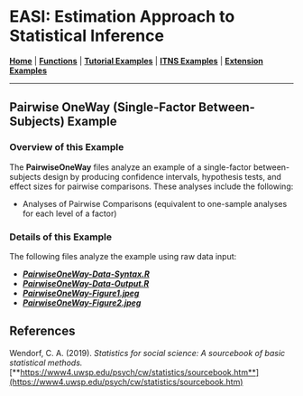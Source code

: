 # EASI: Estimation Approach to Statistical Inference

[**Home**](https://github.com/cwendorf/EASI/) | 
[**Functions**](https://github.com/cwendorf/EASI/tree/master/A-Functions) | 
[**Tutorial Examples**](https://github.com/cwendorf/EASI/tree/master/B-TutorialExamples) | 
[**ITNS Examples**](https://github.com/cwendorf/EASI/tree/master/C-ITNSExamples) | 
[**Extension Examples**](https://github.com/cwendorf/EASI/tree/master/D-ExtensionExamples)

---

## Pairwise OneWay (Single-Factor Between-Subjects) Example

### Overview of this Example

The **PairwiseOneWay** files analyze an example of a single-factor between-subjects design by producing confidence intervals, hypothesis tests, and effect sizes for pairwise comparisons. These analyses include the following:

- Analyses of Pairwise Comparisons (equivalent to one-sample analyses for each level of a factor)

### Details of this Example
 
The following files analyze the example using raw data input:

- [**_PairwiseOneWay-Data-Syntax.R_**](./PairwiseOneWay-Data-Syntax.R)
- [**_PairwiseOneWay-Data-Output.R_**](./PairwiseOneWay-Data-Output.R)
- [**_PairwiseOneWay-Figure1.jpeg_**](./PairwiseOneWay-Figure1.jpeg)
- [**_PairwiseOneWay-Figure2.jpeg_**](./PairwiseOneWay-Figure2.jpeg)

## References

Wendorf, C. A. (2019). _Statistics for social science: A sourcebook of basic statistical methods._ [**https://www4.uwsp.edu/psych/cw/statistics/sourcebook.htm**](https://www4.uwsp.edu/psych/cw/statistics/sourcebook.htm)

